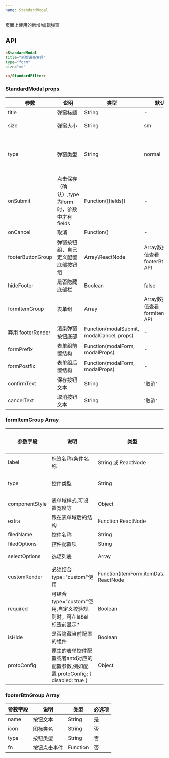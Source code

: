 ```yaml
---
name: StandardModal
---
```



页面上使用的新增/编辑弹窗

## API

```html
<StandardModal 
title="新增设备管理"
type="form"
size="md"

></StandardFilter>
```
### StandardModal props
| 参数      | 说明                                      | 类型         | 默认值 | 参考值 |
|----------|------------------------------------------|-------------|-------|-------|
| title | 弹窗标题 | String | - |- |
| size | 弹窗大小 | String | sm |可选:sm,md,lg |
| type | 弹窗类型 | String |normal |可选normal：普通弹窗, form: 配置表单弹窗 |
| onSubmit | 点击保存（确认）,type为form时，参数中才有fields |  Function([fields]) | - |- |
| onCancel | 取消 |  Function()| - |- |
| footerButtonGroup | 弹窗按钮组，自己定义配置底部按钮组 | Array\ReactNode  | Array数据参数值查看 footerBtnGroup API|
| hideFooter |  是否隐藏底部栏 | Boolean| false |- |
| formItemGroup | 表单组 | Array  | Array数据参数值查看 formItemGroup API|
| 弃用 footerRender | 渲染弹窗按钮底部 |  Function(modalSubmit, modalCancel, props)| - |- |
| formPrefix | 表单组前置结构 |  Function(modalForm, modalProps)| - |- |
| formPostfix | 表单组后置结构 |  Function(modalForm, modalProps)| - |- |
| confirmText | 保存按钮文本 | String | '取消' | |
| cancelText | 取消按钮文本 | String | '取消' | |




### formItemGroup Array
| 参数字段      | 说明  |   类型   |必选项| 参考值|
|----------|------|-------------|------|------|
| label | 标签名称/条件名称 | String 或 ReactNode | 是 |- |
| type | 控件类型 | String | 是 | 可以选择 input/select/textarea/checkbox/custom(自定义) |
| componentStyle | 表单域样式,可设置宽度等 | Object | 否 |  |
| extra | 跟在表单域后的结构 | Function ReactNode | 否 | - |
| filedName | 控件名称 | String | 是 |参考  [getFieldDecorator(id, options) 参数](https://ant.design/components/form-cn/#getFieldDecorator(id,-options)-参数) |
| filedOptions | 控件配置项 | String | 否 |参考  [getFieldDecorator(id, options) 参数](https://ant.design/components/form-cn/#getFieldDecorator(id,-options)-参数) |
| selectOptions | 选项列表 | Array | 否 | select/radio/checkbox等使用 ,选项值：{'label': 'xxx', value: 'xxx'}|
| customRender | 必须结合 type="custom"使用 | Function(itemForm,itemData) ReactNode | 否 | - |
| required | 可结合 type="custom"使用,自定义校验规则时，可在label标签前显示* | Boolean| 否 | - |
| isHide | 是否隐藏当前配置的组件 | Boolean| 否 | - |
| protoConfig | 原生的表单控件配置或者antd对应的配置参数,例如配置 protoConfig: { disabled: true }| Object| 否 | - |

### footerBtnGroup Array

| 参数字段      | 说明  |   类型   |必选项|
|----------|------|-------------|------|
| name | 按钮文本 | String | 是 |
| icon | 图标类名 | String | 否 |
| type | 按钮类型 | String | 否 |
| fn | 按钮点击事件 | Function | 否 |
